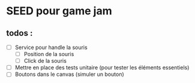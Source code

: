 # SEED pour game jam

## todos :
- [ ] Service pour handle la souris
  - [ ] Position de la souris
  - [ ] Click de la souris
- [ ] Mettre en place des tests unitaire (pour tester les éléments essentiels)
- [ ] Boutons dans le canvas (simuler un bouton)